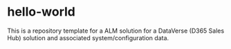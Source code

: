# hello-world
This is a repository template for a ALM solution for a DataVerse (D365 Sales Hub) solution and associated system/configuration data.
